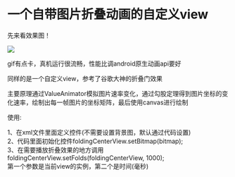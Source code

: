 一个自带图片折叠动画的自定义view
=============
<p>先来看效果图！</p>
<img src="/gif/mygif.gif"/>
<p>gif有点卡，真机运行很流畅，性能比调android原生动画api要好</p>
<p>同样的是一个自定义view，参考了谷歌大神的折叠门效果</p>
<p>主要原理通过ValueAnimator模拟图片速率变化，通过勾股定理得到图片坐标的变化速率，绘制出每一帧图片的坐标矩阵，最后使用canvas进行绘制</p>

<p>使用:</p>

<p>
1、在xml文件里面定义控件(不需要设置背景图，默认通过代码设置)</br>
2、代码里面初始化控件foldingCenterView.setBitmap(bitmap);</br>
3、在需要播放折叠效果的地方调用foldingCenterView.setFolds(foldingCenterView, 1000);</br>
第一个参数是当前view的实例，第二个是时间(毫秒)
</p>



